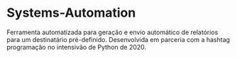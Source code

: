 # Systems-Automation
Ferramenta automatizada para geração e envio automático de relatórios para um destinatário pré-definido. Desenvolvida em parceria com a hashtag programação no intensivão de Python de 2020.
